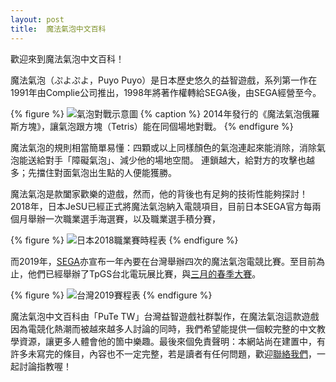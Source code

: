 ```yaml
---
layout: post
title:  魔法氣泡中文百科
---
```


歡迎來到魔法氣泡中文百科！

魔法氣泡（ぷよぷよ，Puyo Puyo）是日本歷史悠久的益智遊戲，系列第一作在1991年由Complie公司推出，1998年將著作權轉給SEGA後，由SEGA經營至今。

{% figure %}
![氣泡對戰示意圖](http://asia.sega.com/puyopuyotetris/img/pic02_sp.jpg)
{% caption %}
2014年發行的《魔法氣泡俄羅斯方塊》，讓氣泡跟方塊（Tetris）能在同個場地對戰。
{% endfigure %}

魔法氣泡的規則相當簡單易懂：四顆或以上同樣顏色的氣泡連起來能消除，消除氣泡能送給對手「障礙氣泡」、減少他的場地空間。
連鎖越大，給對方的攻擊也越多；先擋住對面氣泡出生點的人便能獲勝。

魔法氣泡是款闔家歡樂的遊戲，然而，他的背後也有足夠的技術性能夠探討！2018年，日本JeSU已經正式將魔法氣泡納入電競項目，目前日本SEGA官方每兩個月舉辦一次職業選手海選賽，以及職業選手積分賽，

{% figure %}
![日本2018職業賽時程表](https://i.imgur.com/hUQe2iS.png)
{% endfigure %}

而2019年，[SEGA](https://www.facebook.com/SEGATaiwanEsports/)亦宣布一年內要在台灣舉辦四次的魔法氣泡電競比賽。至目前為止，他們已經舉辦了TpGS台北電玩展比賽，與[三月的春季大賽](https://www.youtube.com/watch?v=PixL7IC_klA)。

{% figure %}
![台灣2019賽程表](https://i.imgur.com/pNLqDnh.png)
{% endfigure %}

魔法氣泡中文百科由「PuTe TW」台灣益智遊戲社群製作，在魔法氣泡這款遊戲因為電競化熱潮而被越來越多人討論的同時，我們希望能提供一個較完整的中文教學資源，讓更多人體會他的箇中樂趣。最後來個免責聲明：本網站尚在建置中，有許多未寫完的條目，內容也不一定完整，若是讀者有任何問題，歡迎[聯絡我們](https://puyo.tw/about/)，一起討論指教喔！
